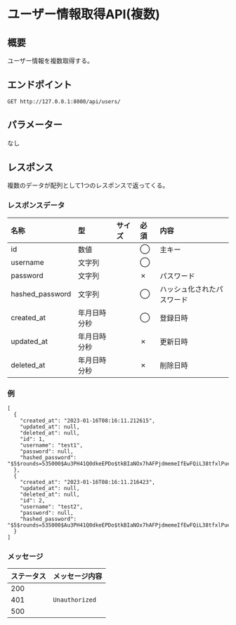 # ユーザー情報取得API(複数)

## 概要
ユーザー情報を複数取得する。

## エンドポイント
```
GET http://127.0.0.1:8000/api/users/
```

## パラメーター
なし

## レスポンス
複数のデータが配列として1つのレスポンスで返ってくる。
### レスポンスデータ
|名称|型|サイズ|必須|内容|
|:---|:---|:---|:---|:---|
|id|数値||◯|主キー|
|username|文字列||◯||ユーザー名|
|password|文字列||✗|パスワード|
|hashed_password|文字列||◯|ハッシュ化されたパスワード|
|created_at|年月日時分秒||◯|登録日時|
|updated_at|年月日時分秒||✗|更新日時|
|deleted_at|年月日時分秒||✗|削除日時|
### 例
```
[
  {
    "created_at": "2023-01-16T08:16:11.212615",
    "updated_at": null,
    "deleted_at": null,
    "id": 1,
    "username": "test1",
    "password": null,
    "hashed_password": "$5$rounds=535000$Au3PH41Q0dkeEPDo$tkBIaNOx7hAFPjdmemeIfEwFQiL38tfxlPueLQSm9B8"
  },
  {
    "created_at": "2023-01-16T08:16:11.216423",
    "updated_at": null,
    "deleted_at": null,
    "id": 2,
    "username": "test2",
    "password": null,
    "hashed_password": "$5$rounds=535000$Au3PH41Q0dkeEPDo$tkBIaNOx7hAFPjdmemeIfEwFQiL38tfxlPueLQSm9B8"
  }
]
```
### メッセージ
|ステータス|メッセージ内容|
|:---|:---|
|200||
|401|`Unauthorized`|
|500||